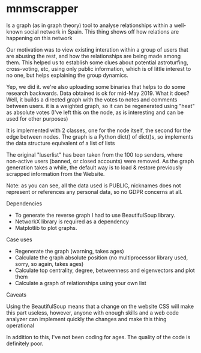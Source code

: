 # mnmscrapper
Is a graph (as in graph theory) tool to analyse relationships within a well-known social network in Spain. This thing shows off how relations are happening on this network

Our motivation was to view existing interation within a group of users that are abusing the rest, and how the relationships are being made among them. This helped us to establish some clues about potential astroturfing, cross-voting, etc, using only public information, which is of little interest to no one, but helps explaining the group dynamics.

Yep, we did it. we're also uploading some binaries that helps to do some research backwards. Data obtained is ok for mid-May 2019.
What it does?
Well, it builds a directed graph with the votes to notes and comments between users. it is a weighted graph, so it can be regenerated using "heat" as absolute votes (I've left this on the node, as is interesting and can be used for other purposes)

It is implemented with 2 classes, one for the node itself, the second for the edge between nodes. The graph is a Python dict() of dict()s, so implements the data structure equivalent of a list of lists

The original "luserlist" has been taken from the 100 top senders, where non-active users (banned, or closed accounts) were removed.
As the graph generation takes a while, the default way is to load & restore previously scrapped information from the Website.

Note: as you can see, all the data used is PUBLIC, nicknames does not represent or references any personal data, so no GDPR concerns at all.

Dependencies
- To generate the reverse graph I had to use BeautifulSoup library. 
- NetworkX library is required as a dependency
- Matplotlib to plot graphs.

Case uses
- Regenerate the graph (warning, takes ages)
- Calculate the graph absolute position (no multiprocessor library used, sorry, so again, takes ages)
- Calculate top centrality, degree, betweenness and eigenvectors and plot them
- Calculate a graph of relationships using your own list

Caveats

Using the BeautifulSoup means that a change on the website CSS will make this part useless, however, anyone with enough skills and a web code analyzer can implement quickly the changes and make this thing operational

In addition to this, I've not been coding for ages. The quality of the code is definitely poor.

